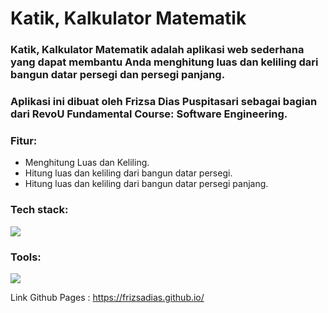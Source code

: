 # Katik, Kalkulator Matematik 
<h3>Katik, Kalkulator Matematik adalah aplikasi web sederhana yang dapat membantu Anda menghitung luas dan keliling dari bangun datar persegi dan persegi panjang. </h3>
<h3>Aplikasi ini dibuat oleh Frizsa Dias Puspitasari sebagai bagian dari RevoU Fundamental Course: Software Engineering.</h3>
<h3>Fitur:</h3>
<ul>
  <li>Menghitung Luas dan Keliling.</li>
  <li>Hitung luas dan keliling dari bangun datar persegi.</li>
  <li>Hitung luas dan keliling dari bangun datar persegi panjang.</li>
</ul>
<h3>Tech stack:</h3>
<img src="https://skillicons.dev/icons?i=html,css,js">

<h3>Tools:</h3>
<img src="https://skillicons.dev/icons?i=vscode,git,github">

Link Github Pages :
https://frizsadias.github.io/
